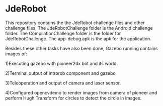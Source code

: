 # JdeRobot
This repository contains the the JdeRobot challenge files and other challenge files.
The JdeRobotChallenge folder is the Android challenge folder.
The CompilationChallenge folder is the folder for JdeRobotChallenge.
The app-debug.apk is the apk for the application.

Besides these other tasks have also been done,
Gazebo running contains images of:

1)Executing gazebo with pioneer2dx bot and its world.

2)Terminal output of introrob component and gazebo

3)Teleoperation and output of camera and laser sensor.

4)Configured opencvdemo to render images from camera of pioneer and perform Hugh Transform for circles to detect the circle in images.



